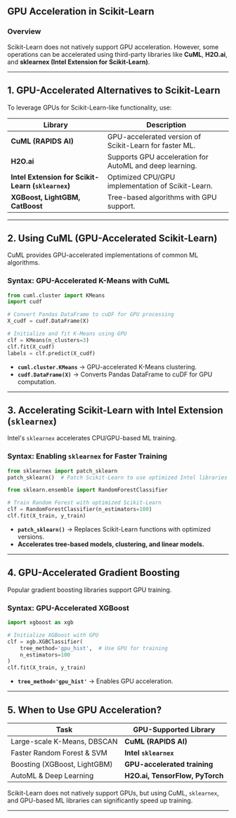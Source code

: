 ## **GPU Acceleration in Scikit-Learn**  

### **Overview**  
Scikit-Learn does not natively support GPU acceleration. However, some operations can be accelerated using third-party libraries like **CuML**, **H2O.ai**, and **sklearnex (Intel Extension for Scikit-Learn)**.

---

## **1. GPU-Accelerated Alternatives to Scikit-Learn**  
To leverage GPUs for Scikit-Learn-like functionality, use:  

| Library | Description |
|---------|------------|
| **CuML (RAPIDS AI)** | GPU-accelerated version of Scikit-Learn for faster ML. |
| **H2O.ai** | Supports GPU acceleration for AutoML and deep learning. |
| **Intel Extension for Scikit-Learn (`sklearnex`)** | Optimized CPU/GPU implementation of Scikit-Learn. |
| **XGBoost, LightGBM, CatBoost** | Tree-based algorithms with GPU support. |

---

## **2. Using CuML (GPU-Accelerated Scikit-Learn)**  
CuML provides GPU-accelerated implementations of common ML algorithms.

### **Syntax: GPU-Accelerated K-Means with CuML**  
```python
from cuml.cluster import KMeans
import cudf

# Convert Pandas DataFrame to cuDF for GPU processing
X_cudf = cudf.DataFrame(X)

# Initialize and fit K-Means using GPU
clf = KMeans(n_clusters=3)
clf.fit(X_cudf)
labels = clf.predict(X_cudf)
```
- **`cuml.cluster.KMeans`** → GPU-accelerated K-Means clustering.  
- **`cudf.DataFrame(X)`** → Converts Pandas DataFrame to cuDF for GPU computation.  

---

## **3. Accelerating Scikit-Learn with Intel Extension (`sklearnex`)**  
Intel's `sklearnex` accelerates CPU/GPU-based ML training.

### **Syntax: Enabling `sklearnex` for Faster Training**  
```python
from sklearnex import patch_sklearn
patch_sklearn()  # Patch Scikit-Learn to use optimized Intel libraries

from sklearn.ensemble import RandomForestClassifier

# Train Random Forest with optimized Scikit-Learn
clf = RandomForestClassifier(n_estimators=100)
clf.fit(X_train, y_train)
```
- **`patch_sklearn()`** → Replaces Scikit-Learn functions with optimized versions.  
- **Accelerates tree-based models, clustering, and linear models.**  

---

## **4. GPU-Accelerated Gradient Boosting**  
Popular gradient boosting libraries support GPU training.

### **Syntax: GPU-Accelerated XGBoost**  
```python
import xgboost as xgb

# Initialize XGBoost with GPU
clf = xgb.XGBClassifier(
    tree_method='gpu_hist',  # Use GPU for training
    n_estimators=100
)
clf.fit(X_train, y_train)
```
- **`tree_method='gpu_hist'`** → Enables GPU acceleration.  

---

## **5. When to Use GPU Acceleration?**  

| Task | GPU-Supported Library |
|------|------------------------|
| Large-scale K-Means, DBSCAN | **CuML (RAPIDS AI)** |
| Faster Random Forest & SVM | **Intel `sklearnex`** |
| Boosting (XGBoost, LightGBM) | **GPU-accelerated training** |
| AutoML & Deep Learning | **H2O.ai, TensorFlow, PyTorch** |

Scikit-Learn does not natively support GPUs, but using CuML, `sklearnex`, and GPU-based ML libraries can significantly speed up training.

---